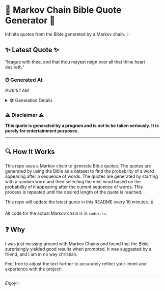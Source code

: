 # 📖 Markov Chain Bible Quote Generator 📖

Infinite quotes from the Bible generated by a Markov chain. ✨

## ✨ Latest Quote ✨
"league with thee, and that thou mayest reign over all that thine heart desireth."

### ⏰ Generated At
*9:46:57 AM*

<details>
    <summary>🛠️ Generation Details</summary>
    <p>
        <strong>🌱 Seed:</strong> league<br>
        <strong>🔄 Iterations:</strong> 13<br>
        <strong>📜 Context History:</strong><br>[ league ]: with<br>[ league, with ]: thee,<br>[ league, with, thee, ]: and<br>[ league, with, thee,, and ]: that<br>[ league, with, thee,, and, that ]: thou<br>[ league, with, thee,, and, that, thou ]: mayest<br>[ with, thee,, and, that, thou, mayest ]: reign<br>[ thee,, and, that, thou, mayest, reign ]: over<br>[ and, that, thou, mayest, reign, over ]: all<br>[ that, thou, mayest, reign, over, all ]: that<br>[ thou, mayest, reign, over, all, that ]: thine<br>[ mayest, reign, over, all, that, thine ]: heart<br>[ reign, over, all, that, thine, heart ]: desireth.<br>
    </p>
</details>

### ⚠️ Disclaimer ⚠️
**This quote is generated by a program and is not to be taken seriously. It is purely for entertainment purposes.**

---

## 🔍 How It Works

This repo uses a Markov chain to generate Bible quotes. The quotes are generated by using the Bible as a dataset to find the probability of a word appearing after a sequence of words. The quotes are generated by starting with a random word and then selecting the next word based on the probability of it appearing after the current sequence of words. This process is repeated until the desired length of the quote is reached.

This repo will update the latest quote in this README every 10 minutes. ⏳

All code for the actual Markov chain is in `index.ts`.

## ❓ Why

I was just messing around with Markov Chains and found that the Bible surprisingly yielded good results when prompted. 
It was suggested by a friend, and I am in no way christian.

Feel free to adjust the text further to accurately reflect your intent and experience with the project!

---

*Enjoy*✨

